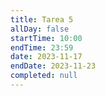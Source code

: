```yaml
---
title: Tarea 5
allDay: false
startTime: 10:00
endTime: 23:59
date: 2023-11-17
endDate: 2023-11-23
completed: null
---
```

